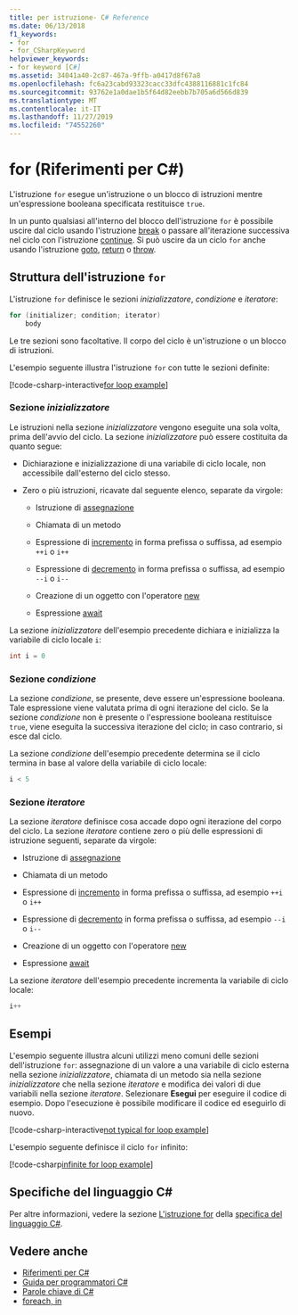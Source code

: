 ```yaml
---
title: per istruzione- C# Reference
ms.date: 06/13/2018
f1_keywords:
- for
- for_CSharpKeyword
helpviewer_keywords:
- for keyword [C#]
ms.assetid: 34041a40-2c87-467a-9ffb-a0417d8f67a8
ms.openlocfilehash: fc6a23cabd93323cacc33dfc4388116881c1fc84
ms.sourcegitcommit: 93762e1a0dae1b5f64d82eebb7b705a6d566d839
ms.translationtype: MT
ms.contentlocale: it-IT
ms.lasthandoff: 11/27/2019
ms.locfileid: "74552260"
---
```

# <a name="for-c-reference"></a>for (Riferimenti per C#)

L'istruzione `for` esegue un'istruzione o un blocco di istruzioni mentre un'espressione booleana specificata restituisce `true`.

In un punto qualsiasi all'interno del blocco dell'istruzione `for` è possibile uscire dal ciclo usando l'istruzione [break](break.md) o passare all'iterazione successiva nel ciclo con l'istruzione [continue](continue.md). Si può uscire da un ciclo `for` anche usando l'istruzione [goto](goto.md), [return](return.md) o [throw](throw.md).

## <a name="structure-of-the-for-statement"></a>Struttura dell'istruzione `for`

L'istruzione `for` definisce le sezioni *inizializzatore*, *condizione* e *iteratore*:

```csharp
for (initializer; condition; iterator)
    body
```

Le tre sezioni sono facoltative. Il corpo del ciclo è un'istruzione o un blocco di istruzioni.

L'esempio seguente illustra l'istruzione `for` con tutte le sezioni definite:

[!code-csharp-interactive[for loop example](~/samples/snippets/csharp/keywords/IterationKeywordsExamples.cs#5)]

### <a name="the-initializer-section"></a>Sezione *inizializzatore*

Le istruzioni nella sezione *inizializzatore* vengono eseguite una sola volta, prima dell'avvio del ciclo. La sezione *inizializzatore* può essere costituita da quanto segue:

- Dichiarazione e inizializzazione di una variabile di ciclo locale, non accessibile dall'esterno del ciclo stesso.

- Zero o più istruzioni, ricavate dal seguente elenco, separate da virgole:

  - Istruzione di [assegnazione](../operators/assignment-operator.md)

  - Chiamata di un metodo

  - Espressione di [incremento](../operators/arithmetic-operators.md#increment-operator-) in forma prefissa o suffissa, ad esempio `++i` o `i++`

  - Espressione di [decremento](../operators/arithmetic-operators.md#decrement-operator---) in forma prefissa o suffissa, ad esempio `--i` o `i--`

  - Creazione di un oggetto con l'operatore [new](../operators/new-operator.md)

  - Espressione [await](../operators/await.md)

La sezione *inizializzatore* dell'esempio precedente dichiara e inizializza la variabile di ciclo locale `i`:

```csharp
int i = 0
```

### <a name="the-condition-section"></a>Sezione *condizione*

La sezione *condizione*, se presente, deve essere un'espressione booleana. Tale espressione viene valutata prima di ogni iterazione del ciclo. Se la sezione *condizione* non è presente o l'espressione booleana restituisce `true`, viene eseguita la successiva iterazione del ciclo; in caso contrario, si esce dal ciclo.

La sezione *condizione* dell'esempio precedente determina se il ciclo termina in base al valore della variabile di ciclo locale:

```csharp
i < 5
```

### <a name="the-iterator-section"></a>Sezione *iteratore*

La sezione *iteratore* definisce cosa accade dopo ogni iterazione del corpo del ciclo. La sezione *iteratore* contiene zero o più delle espressioni di istruzione seguenti, separate da virgole:

- Istruzione di [assegnazione](../operators/assignment-operator.md)

- Chiamata di un metodo

- Espressione di [incremento](../operators/arithmetic-operators.md#increment-operator-) in forma prefissa o suffissa, ad esempio `++i` o `i++`

- Espressione di [decremento](../operators/arithmetic-operators.md#decrement-operator---) in forma prefissa o suffissa, ad esempio `--i` o `i--`

- Creazione di un oggetto con l'operatore [new](../operators/new-operator.md)

- Espressione [await](../operators/await.md)

La sezione *iteratore* dell'esempio precedente incrementa la variabile di ciclo locale:

```csharp
i++
```

## <a name="examples"></a>Esempi

L'esempio seguente illustra alcuni utilizzi meno comuni delle sezioni dell'istruzione `for`: assegnazione di un valore a una variabile di ciclo esterna nella sezione *inizializzatore*, chiamata di un metodo sia nella sezione *inizializzatore* che nella sezione *iteratore* e modifica dei valori di due variabili nella sezione *iteratore*. Selezionare **Esegui** per eseguire il codice di esempio. Dopo l'esecuzione è possibile modificare il codice ed eseguirlo di nuovo.

[!code-csharp-interactive[not typical for loop example](~/samples/snippets/csharp/keywords/IterationKeywordsExamples.cs#6)]

L'esempio seguente definisce il ciclo `for` infinito:

[!code-csharp[infinite for loop example](~/samples/snippets/csharp/keywords/IterationKeywordsExamples.cs#7)]

## <a name="c-language-specification"></a>Specifiche del linguaggio C#

Per altre informazioni, vedere la sezione [L'istruzione for](~/_csharplang/spec/statements.md#the-for-statement) della [specifica del linguaggio C#](/dotnet/csharp/language-reference/language-specification/introduction).

## <a name="see-also"></a>Vedere anche

- [Riferimenti per C#](../index.md)
- [Guida per programmatori C#](../../programming-guide/index.md)
- [Parole chiave di C#](index.md)
- [foreach, in](foreach-in.md)
